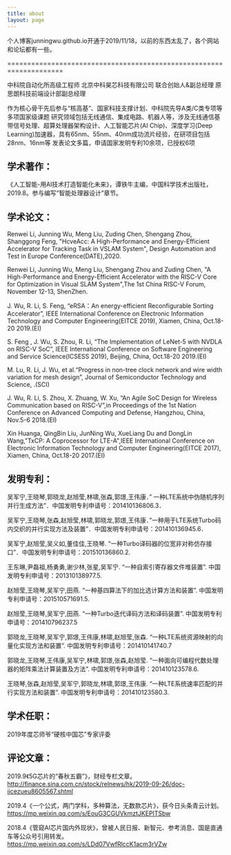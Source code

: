 ```yaml
---
title: about
layout: page
---
```


个人博客junningwu.github.io开通于2019/11/18，以前的东西太乱了，各个网站和论坛都有一些。

====================================================================

中科院自动化所高级工程师
北京中科昊芯科技有限公司 联合创始人&副总经理
原思朗科技前端设计部副总经理


作为核心骨干先后参与“核高基”、国家科技支撑计划、中科院先导A类/C类专项等多项国家级课题
研究领域包括无线通信、集成电路、机器人等，涉及无线通信基带信号处理、超算处理器架构设计、人工智能芯片(AI Chip)、深度学习(Deep Learning)加速器，具有65nm、55nm、40nm成功流片经验，在研项目包括28nm、16nm等
发表论文多篇，申请国家发明专利10余项，已授权6项


学术著作：
-------------------------------------------

《人工智能-用AI技术打造智能化未来》，谭铁牛主编，中国科学技术出版社，2019.8。参与编写“智能处理器设计”章节。

学术论文：
-------------------------------------------

Renwei Li, Junning Wu, Meng Liu, Zuding Chen, Shengang Zhou, Shanggong Feng, "HcveAcc: A High-Performance and Energy-Efficient Accelerator for Tracking Task in VSLAM System", Design Automation and Test in Europe Conference(DATE),2020.

Renwei Li, Junning Wu, Meng Liu, Shengang Zhou and Zuding Chen, "A High-Performance and Energy-Efficient Accelerator with the RISC-V Core for Optimization in Visual SLAM System",The 1st China RISC-V Forum, November 12-13, ShenZhen.

J. Wu, R. Li, S. Feng, “eRSA：An energy-efficient Reconfigurable Sorting Accelerator”, IEEE International Conference on Electronic Information Technology and Computer Engineering(EITCE 2019), Xiamen, China, Oct.18-20 2019.(EI)

S. Feng , J. Wu, S. Zhou, R. Li, “The Implementation of LeNet-5 with NVDLA on RISC-V SoC”, IEEE International Conference on Software Engineering and Service Science(ICSESS 2019), Beijing, China, Oct.18-20 2019.(EI)

M. Lu, R. Li, J. Wu, et al.“Progress in non-tree clock network and wire width variation for mesh design”, Journal of Semiconductor Technology and Science, .(SCI)

J. Wu, R. Li, S. Zhou, X. Zhuang, W. Xu, “An Agile SoC Design for Wireless Communication based on RISC-V”,in Proceedings of the 1st Nation Conference on Advanced Computing and Defense, Hangzhou, China, Nov.5-6 2018.(EI)

Xin Huanga, QingBin Liu, JunNing Wu, XueLiang Du and DongLin Wang,"TxCP: A Coprocessor for LTE-A",IEEE International Conference on Electronic Information Technology and Computer Engineering(EITCE 2017), Xiamen, China, Oct.18-20 2017.(EI)


发明专利：
-------------------------------------------

吴军宁,王晓琴,郭晓龙,赵旭莹,林啸,张森,郭璟,王伟康．” 一种LTE系统中伪随机序列并行生成方法”．中国发明专利申请号：201410136806.3．

吴军宁,王晓琴,张森,赵旭莹,林啸,郭晓龙,郭璟,王伟康．”一种用于LTE系统Turbo码内交织的并行实现方法及装置”．中国发明专利申请号：201410136945.6．

吴军宁,赵旭莹,吴义如,董佳佳,王晓琴. “一种Turbo译码器的位宽非对称仿存接口”．中国发明专利申请号：201510136860.2.

王东琳,尹磊祖,杨勇勇,谢少林,张星,吴军宁. “一种自索引寄存器文件堆装置”. 中国发明专利申请号：201310138977.5.

赵旭莹,王晓琴,吴军宁,田燕. “一种基四算法下的加比选计算方法和装置”. 中国发明专利申请号：201510571691.5.

赵旭莹,王晓琴,吴军宁,田燕. “一种Turbo迭代译码方法和译码装置”. 中国发明专利申请号：201410796237.5

郭晓龙,王晓琴,吴军宁,郭璟,王伟康,林啸,赵旭莹,张森. “一种LTE系统资源映射的向量化实现方法和装置”. 中国发明专利申请号：201410141740.7

郭晓龙,王晓琴,王伟康,吴军宁,林啸,郭璟,张森,赵旭莹. “一种面向可编程代数处理器的矩阵乘法计算装置及方法”. 中国发明专利申请号：201410123578.6.

王晓琴,张森,赵旭莹,吴军宁,郭晓龙,林啸,郭璟,王伟康. “一种LTE系统速率匹配的并行实现方法和装置”. 中国发明专利申请号：201410123580.3.


学术任职：
-------------------------------------------

2019年度芯师爷“硬核中国芯”专家评委

评论文章：
-------------------------------------------

2019.9《5G芯片的“春秋五霸”》，财经专栏文章。http://finance.sina.com.cn/stock/relnews/hk/2019-09-26/doc-iicezueu8605567.shtml

2019.4《一个公式，两门学科，多种算法，无数款芯片》，获今日头条青云计划。https://mp.weixin.qq.com/s/EouG3CGUVkmztJKEPlTSbw

2018.4《管窥AI芯片国内外现状》，曾被人民日报、新智元、参考消息、国是直通车等公众号引用转发。https://mp.weixin.qq.com/s/LDd07VwfRlccK1acm3rVZw




